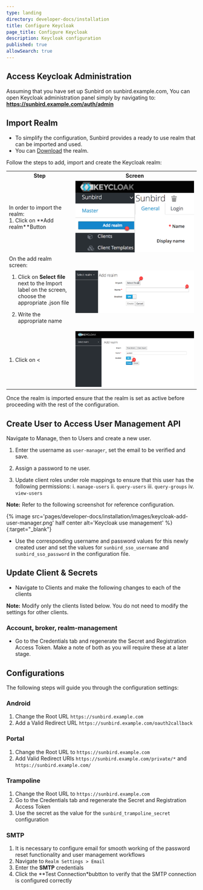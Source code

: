 ```yaml
---
type: landing
directory: developer-docs/installation
title: Configure Keycloak 
page_title: Configure Keycloak
description: Keycloak configuration
published: true
allowSearch: true
---
```


## Access Keycloak Administration

Assuming that you have set up Sunbird on sunbird.example.com, You can open Keycloak administration panel simply by navigating to: **https://sunbird.example.com/auth/admin**

## Import Realm

- To simplify the configuration, Sunbird provides a ready to use realm that can be imported and used. 
- You can [Download](https://raw.githubusercontent.com/project-sunbird/project-sunbird.github.io/dev/pages/developer-docs/installation/other_files/keycloak-realm.json) the realm.

Follow the steps to add, import and create the Keycloak realm:
<table>
    <tr>
         <th style="width:35%;">Step</th>
         <th style="width:65%;">Screen</th>
    </tr>
 <tr>
        <td> 
        In order to  import the realm:<br> 
        1. Click on **Add realm**Button
        </td>
            <td>
            <img src="pages/developer-docs/installation/images/keycloack-add-realm.png">
            </td>
</tr>
<tr>
        <td> On the add realm screen:<br>
        
1. Click on <strong>Select file</strong> next to the Import label on the screen, choose the appropriate .json file <br>

2. Write the appropriate name <br>
        </td>
            <td>
            <img src="pages/developer-docs/installation/images/keycloak-choose-json.png">
            </td>
</tr>
<tr>
        <td> 1. Click on <
        </td>
            <td>
            <img src="pages/developer-docs/installation/images/keycloak-import-realm-create.png">
            </td>
</tr>
</table>

Once the realm is imported ensure that the realm is set as active before proceeding with the rest of the configuration.

## Create User to Access User Management API

Navigate to Manage, then to Users and create a new user.

1. Enter the username as `user-manager`, set the email to be verified and save.

2. Assign a password to ne user.

3. Update client roles under role mappings to ensure that this user has the following permissions:
    i.   `manage-users`
    ii.  `query-users`
    iii. `query-groups`
    iv.  `view-users` 

**Note:** Refer to the following screenshot for reference configuration.

{% image src='pages/developer-docs/installation/images/keycloak-add-user-manager.png' half center alt='Keycloak use management' %}{:target="_blank"}

- Use the corresponding username and password values for this newly created user and set the values for `sunbird_sso_username` and `sunbird_sso_password` in the configuration file.

## Update Client & Secrets

- Navigate to Clients and make the following changes to each of the clients

**Note:** Modify only the clients listed below. You do not need to modify the settings for other clients.

### Account, broker, realm-management

- Go to the Credentials tab and regenerate the Secret and Registration Access Token. Make a note of both as you will require these at a later stage.

## Configurations

The following steps will guide you through the configuration settings:

### Android

1. Change the Root URL `https://sunbird.example.com`
2. Add a Valid Redirect URL `https://sunbird.example.com/oauth2callback`

### Portal

1. Change the Root URL to `https://sunbird.example.com`
2. Add Valid Redirect URIs `https://sunbird.example.com/private/*` and `https://sunbird.example.com/`

### Trampoline

1. Change the Root URL to `https://sunbird.example.com`
2. Go to the Credentials tab and regenerate the Secret and Registration Access Token
3. Use the secret as the value for the `sunbird_trampoline_secret` configuration

### SMTP

1. It is necessary to configure email for smooth working of the password reset functionality and user management workflows
2. Navigate to `Realm Settings > Email`
3. Enter the **SMTP** credentials
4. Click the **Test Connection*bubtton to verify that the SMTP connection is configured correctly
